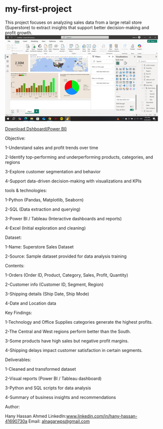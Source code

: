 # my-first-project
This project focuses on analyzing sales data from a large retail store (Superstore) to extract insights that support better decision-making and profit growth.
![Dashboard](Project%201/2025-04-30.png)

[Download Dshboard(Power BI)](Project%201/cleand%20data%20super%20store.pbix)

Objective:

1-Understand sales and profit trends over time

2-Identify top-performing and underperforming products, categories, and regions

3-Explore customer segmentation and behavior

4-Support data-driven decision-making with visualizations and KPIs

tools & technologies:

1-Python (Pandas, Matplotlib, Seaborn)

2-SQL (Data extraction and querying)

3-Power BI / Tableau (Interactive dashboards and reports)

4-Excel (Initial exploration and cleaning)

Dataset:

1-Name: Superstore Sales Dataset

2-Source: Sample dataset provided for data analysis training

Contents:

1-Orders (Order ID, Product, Category, Sales, Profit, Quantity)

2-Customer info (Customer ID, Segment, Region)

3-Shipping details (Ship Date, Ship Mode)

4-Date and Location data

 
Key Findings:

1-Technology and Office Supplies categories generate the highest profits.

2-The Central and West regions perform better than the South.

3-Some products have high sales but negative profit margins.

4-Shipping delays impact customer satisfaction in certain segments.


Deliverables:

1-Cleaned and transformed dataset

2-Visual reports (Power BI / Tableau dashboard)

3-Python and SQL scripts for data analysis

4-Summary of business insights and recommendations

Author:

Hany Hassan Ahmed
LinkedIn:www.linkedin.com/in/hany-hassan-41690730a
Email: alnagarwps@gmail.com




